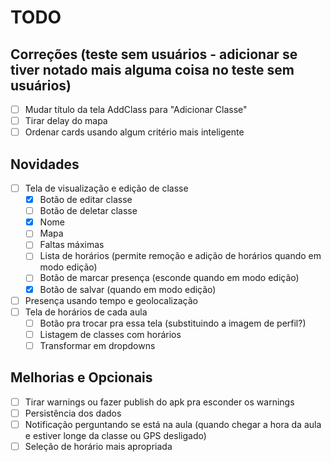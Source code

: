 # TODO

## Correções (teste sem usuários - adicionar se tiver notado mais alguma coisa no teste sem usuários)

- [ ] Mudar título da tela AddClass para "Adicionar Classe"
- [ ] Tirar delay do mapa
- [ ] Ordenar cards usando algum critério mais inteligente

## Novidades

- [ ] Tela de visualização e edição de classe
  - [x] Botão de editar classe
  - [ ] Botão de deletar classe
  - [x] Nome
  - [ ] Mapa
  - [ ] Faltas máximas
  - [ ] Lista de horários (permite remoção e adição de horários quando em modo edição)
  - [ ] Botão de marcar presença (esconde quando em modo edição)
  - [x] Botão de salvar (quando em modo edição)
- [ ] Presença usando tempo e geolocalização
- [ ] Tela de horários de cada aula
  - [ ] Botão pra trocar pra essa tela (substituindo a imagem de perfil?)
  - [ ] Listagem de classes com horários
  - [ ] Transformar em dropdowns

## Melhorias e Opcionais

- [ ] Tirar warnings ou fazer publish do apk pra esconder os warnings
- [ ] Persistência dos dados
- [ ] Notificação perguntando se está na aula (quando chegar a hora da aula e estiver longe da classe ou GPS desligado)
- [ ] Seleção de horário mais apropriada